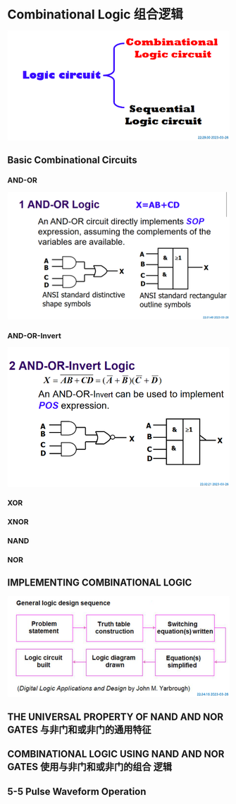 # Combinational Logic 组合逻辑

![image-20230326223012109](https://raw.githubusercontent.com/hanleo001/img/main/image-20230326223012109.png)

## Basic Combinational Circuits

### AND-OR

![image-20230326223156196](https://raw.githubusercontent.com/hanleo001/img/main/image-20230326223156196.png)

### AND-OR-Invert

![image-20230326223229499](https://raw.githubusercontent.com/hanleo001/img/main/image-20230326223229499.png)

### XOR 

### XNOR 

### NAND 

### NOR

## IMPLEMENTING COMBINATIONAL LOGIC

![image-20230326223425579](https://raw.githubusercontent.com/hanleo001/img/main/image-20230326223425579.png)

## THE UNIVERSAL PROPERTY OF NAND AND NOR GATES 与非门和或非门的通用特征

## COMBINATIONAL LOGIC USING NAND AND NOR GATES 使用与非门和或非门的组合 逻辑

## 5-5 Pulse Waveform Operation

